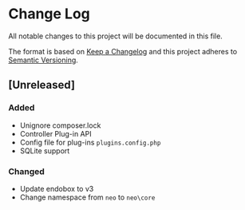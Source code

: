 # Change Log
All notable changes to this project will be documented in this file.

The format is based on [Keep a Changelog](http://keepachangelog.com/)
and this project adheres to [Semantic Versioning](http://semver.org/).

## [Unreleased]
### Added

- Unignore composer.lock
- Controller Plug-in API
- Config file for plug-ins `plugins.config.php`
- SQLite support

### Changed

- Update endobox to v3
- Change namespace from `neo` to `neo\core`
